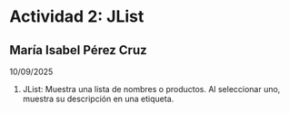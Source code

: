 # Actividad 2: JList
## María Isabel Pérez Cruz
10/09/2025

1. JList: Muestra una lista de nombres o productos. Al seleccionar uno, muestra su descripción en una etiqueta.
